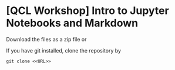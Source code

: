 # [QCL Workshop] Intro to Jupyter Notebooks and Markdown

Download the files as a zip file or

If you have git installed, clone the repository by

`git clone <<URL>>`
